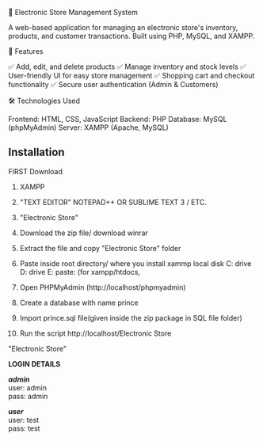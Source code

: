 
🛒 Electronic Store Management System

A web-based application for managing an electronic store's inventory, products, and customer transactions. Built using PHP, MySQL, and XAMPP.

🚀 Features

✅ Add, edit, and delete products
✅ Manage inventory and stock levels
✅ User-friendly UI for easy store management
✅ Shopping cart and checkout functionality
✅ Secure user authentication (Admin & Customers)

🛠️ Technologies Used

Frontend: HTML, CSS, JavaScript
Backend: PHP
Database: MySQL (phpMyAdmin)
Server: XAMPP (Apache, MySQL)

## Installation

FIRST Download

1. XAMPP

2. "TEXT EDITOR" NOTEPAD++ OR SUBLIME TEXT 3 / ETC.

3. "Electronic Store"

4. Download the zip file/ download winrar

5. Extract the file and copy "Electronic Store" folder

6. Paste inside root directory/ where you install xammp local disk C: drive D: drive E: paste: (for xampp/htdocs, 

7. Open PHPMyAdmin (http://localhost/phpmyadmin)

8. Create a database with name prince

6. Import prince.sql file(given inside the zip package in SQL file folder)

7. Run the script http://localhost/Electronic Store

"Electronic Store"

**LOGIN DETAILS** 

***admin*** \
user: admin\
pass: admin

***user***\
user: test\
pass: test
